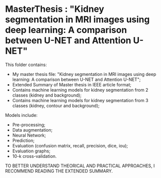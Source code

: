 # MasterThesis : "Kidney segmentation in MRI images using deep learning: A comparison between U-NET and Attention U-NET"

This folder contains:
- My master thesis file: "Kidney segmentation in MRI images using deep learning: A comparison between U-NET and Attention U-NET";
- Extended Summary of Master thesis in IEEE article format;
- Contains machine learning models for kidney segmentation from 2 classes (kidney and background);
- Contains machine learning models for kidney segmentation from 3 classes (kidney, contour and background);

Models include:
- Pre-processing;
- Data augmentation;
- Neural Network;
- Prediction;
- Evaluation (confusion matrix, recall, precision, dice, iou);
- Evaluation graphs;
- 10-k cross-validation.


TO BETTER UNDERSTAND THEORICAL AND PRACTICAL APPROACHES, I RECOMMEND READING THE EXTENDED SUMMARY.


